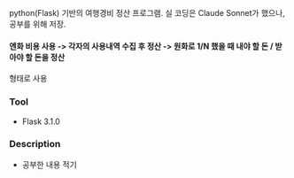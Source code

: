 python(Flask) 기반의 여행경비 정산 프로그램. 실 코딩은 Claude Sonnet가 했으나, 공부를 위해 저장.

#### 엔화 비용 사용 -> 각자의 사용내역 수집 후 정산 -> 원화로 1/N 했을 때 내야 할 돈 / 받아야 할 돈을 정산

형태로 사용

### Tool
- Flask 3.1.0

### Description
- 공부한 내용 적기
